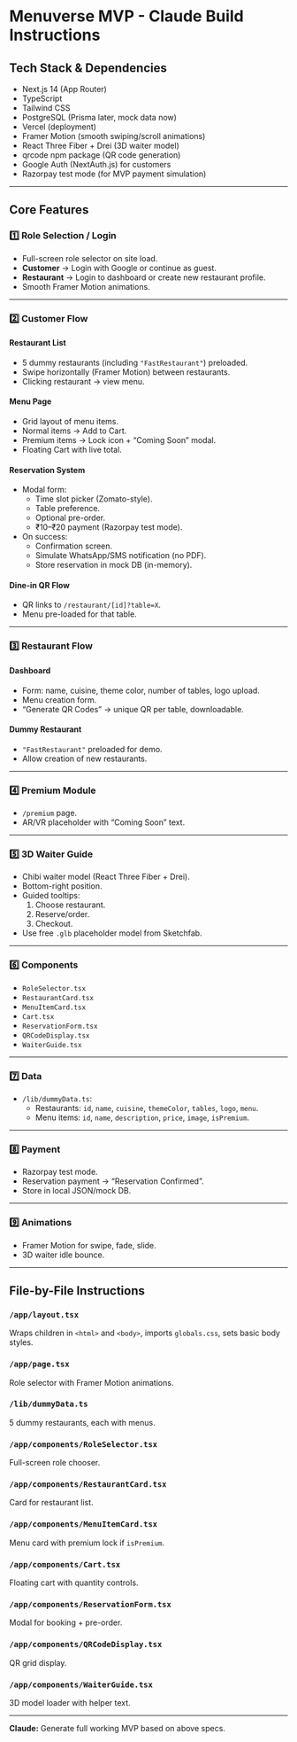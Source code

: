 # Menuverse MVP - Claude Build Instructions

## Tech Stack & Dependencies
- Next.js 14 (App Router)
- TypeScript
- Tailwind CSS
- PostgreSQL (Prisma later, mock data now)
- Vercel (deployment)
- Framer Motion (smooth swiping/scroll animations)
- React Three Fiber + Drei (3D waiter model)
- qrcode npm package (QR code generation)
- Google Auth (NextAuth.js) for customers
- Razorpay test mode (for MVP payment simulation)

---

## Core Features

### 1️⃣ Role Selection / Login
- Full-screen role selector on site load.
- **Customer** → Login with Google or continue as guest.
- **Restaurant** → Login to dashboard or create new restaurant profile.
- Smooth Framer Motion animations.

---

### 2️⃣ Customer Flow

#### Restaurant List
- 5 dummy restaurants (including `"FastRestaurant"`) preloaded.
- Swipe horizontally (Framer Motion) between restaurants.
- Clicking restaurant → view menu.

#### Menu Page
- Grid layout of menu items.
- Normal items → Add to Cart.
- Premium items → Lock icon + “Coming Soon” modal.
- Floating Cart with live total.

#### Reservation System
- Modal form:
  - Time slot picker (Zomato-style).
  - Table preference.
  - Optional pre-order.
  - ₹10–₹20 payment (Razorpay test mode).
- On success:
  - Confirmation screen.
  - Simulate WhatsApp/SMS notification (no PDF).
  - Store reservation in mock DB (in-memory).

#### Dine-in QR Flow
- QR links to `/restaurant/[id]?table=X`.
- Menu pre-loaded for that table.

---

### 3️⃣ Restaurant Flow

#### Dashboard
- Form: name, cuisine, theme color, number of tables, logo upload.
- Menu creation form.
- “Generate QR Codes” → unique QR per table, downloadable.

#### Dummy Restaurant
- `"FastRestaurant"` preloaded for demo.
- Allow creation of new restaurants.

---

### 4️⃣ Premium Module
- `/premium` page.
- AR/VR placeholder with “Coming Soon” text.

---

### 5️⃣ 3D Waiter Guide
- Chibi waiter model (React Three Fiber + Drei).
- Bottom-right position.
- Guided tooltips:
  1. Choose restaurant.
  2. Reserve/order.
  3. Checkout.
- Use free `.glb` placeholder model from Sketchfab.

---

### 6️⃣ Components
- `RoleSelector.tsx`
- `RestaurantCard.tsx`
- `MenuItemCard.tsx`
- `Cart.tsx`
- `ReservationForm.tsx`
- `QRCodeDisplay.tsx`
- `WaiterGuide.tsx`

---

### 7️⃣ Data
- `/lib/dummyData.ts`:
  - Restaurants: `id`, `name`, `cuisine`, `themeColor`, `tables`, `logo`, `menu`.
  - Menu items: `id`, `name`, `description`, `price`, `image`, `isPremium`.

---

### 8️⃣ Payment
- Razorpay test mode.
- Reservation payment → “Reservation Confirmed”.
- Store in local JSON/mock DB.

---

### 9️⃣ Animations
- Framer Motion for swipe, fade, slide.
- 3D waiter idle bounce.

---

## File-by-File Instructions

### `/app/layout.tsx`
Wraps children in `<html>` and `<body>`, imports `globals.css`, sets basic body styles.

### `/app/page.tsx`
Role selector with Framer Motion animations.

### `/lib/dummyData.ts`
5 dummy restaurants, each with menus.

### `/app/components/RoleSelector.tsx`
Full-screen role chooser.

### `/app/components/RestaurantCard.tsx`
Card for restaurant list.

### `/app/components/MenuItemCard.tsx`
Menu card with premium lock if `isPremium`.

### `/app/components/Cart.tsx`
Floating cart with quantity controls.

### `/app/components/ReservationForm.tsx`
Modal for booking + pre-order.

### `/app/components/QRCodeDisplay.tsx`
QR grid display.

### `/app/components/WaiterGuide.tsx`
3D model loader with helper text.

---

**Claude:** Generate full working MVP based on above specs.
